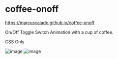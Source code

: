 # coffee-onoff

https://marcuscaiado.github.io/coffee-onoff

On/Off Toggle Switch Animation with a cup of coffee.

CSS Only

![image](https://user-images.githubusercontent.com/92039896/189525534-77c8ac62-ef22-48bd-89e3-5344aaaa778d.png)
![image](https://user-images.githubusercontent.com/92039896/189525543-9ed72557-bd89-4759-8dba-e68708ac97cf.png)

